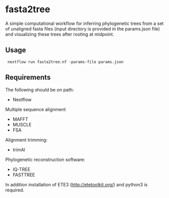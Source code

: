 # fasta2tree
A simple computational workflow for inferring phylogenetic trees from a set of unaligned fasta files (input directory is provided in the params.json file) and 
visualizing these trees after rooting at midpoint.

## Usage
``` nextflow run fasta2tree.nf -params-file params.json```

## Requirements
The following should be on path:
- Nextflow

Multiple sequence alignment
- MAFFT
- MUSCLE
- FSA

Alignment trimming:
- trimAl

Phylogenetic reconstruction software:
- IQ-TREE
- FASTTREE

In addition installation of ETE3 (http://etetoolkit.org/) and python3 is required.
